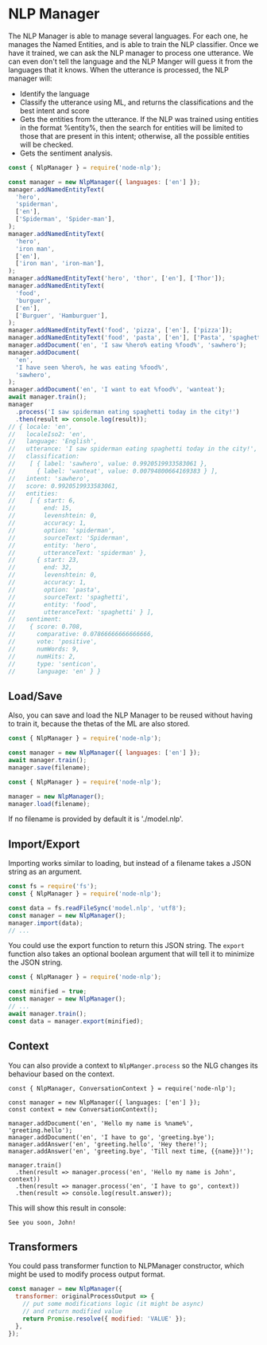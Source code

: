 # NLP Manager

The NLP Manager is able to manage several languages. For each one, he manages the Named Entities, and is able to train the NLP classifier. Once we have it trained, we can ask the NLP manager to process one utterance. We can even don't tell the language and the NLP Manger will guess it from the languages that it knows.
When the utterance is processed, the NLP manager will:

- Identify the language
- Classify the utterance using ML, and returns the classifications and the best intent and score
- Gets the entities from the utterance. If the NLP was trained using entities in the format %entity%, then the search for entities will be limited to those that are present in this intent; otherwise, all the possible entities will be checked.
- Gets the sentiment analysis.

```javascript
const { NlpManager } = require('node-nlp');

const manager = new NlpManager({ languages: ['en'] });
manager.addNamedEntityText(
  'hero',
  'spiderman',
  ['en'],
  ['Spiderman', 'Spider-man'],
);
manager.addNamedEntityText(
  'hero',
  'iron man',
  ['en'],
  ['iron man', 'iron-man'],
);
manager.addNamedEntityText('hero', 'thor', ['en'], ['Thor']);
manager.addNamedEntityText(
  'food',
  'burguer',
  ['en'],
  ['Burguer', 'Hamburguer'],
);
manager.addNamedEntityText('food', 'pizza', ['en'], ['pizza']);
manager.addNamedEntityText('food', 'pasta', ['en'], ['Pasta', 'spaghetti']);
manager.addDocument('en', 'I saw %hero% eating %food%', 'sawhero');
manager.addDocument(
  'en',
  'I have seen %hero%, he was eating %food%',
  'sawhero',
);
manager.addDocument('en', 'I want to eat %food%', 'wanteat');
await manager.train();
manager
  .process('I saw spiderman eating spaghetti today in the city!')
  .then(result => console.log(result));
// { locale: 'en',
//   localeIso2: 'en',
//   language: 'English',
//   utterance: 'I saw spiderman eating spaghetti today in the city!',
//   classification:
//    [ { label: 'sawhero', value: 0.9920519933583061 },
//      { label: 'wanteat', value: 0.00794800664169383 } ],
//   intent: 'sawhero',
//   score: 0.9920519933583061,
//   entities:
//    [ { start: 6,
//        end: 15,
//        levenshtein: 0,
//        accuracy: 1,
//        option: 'spiderman',
//        sourceText: 'Spiderman',
//        entity: 'hero',
//        utteranceText: 'spiderman' },
//      { start: 23,
//        end: 32,
//        levenshtein: 0,
//        accuracy: 1,
//        option: 'pasta',
//        sourceText: 'spaghetti',
//        entity: 'food',
//        utteranceText: 'spaghetti' } ],
//   sentiment:
//    { score: 0.708,
//      comparative: 0.07866666666666666,
//      vote: 'positive',
//      numWords: 9,
//      numHits: 2,
//      type: 'senticon',
//      language: 'en' } }
```


## Load/Save

Also, you can save and load the NLP Manager to be reused without having to train it, because the thetas of the ML are also stored.

```javascript
const { NlpManager } = require('node-nlp');

const manager = new NlpManager({ languages: ['en'] });
await manager.train();
manager.save(filename);
```

```javascript
const { NlpManager } = require('node-nlp');

manager = new NlpManager();
manager.load(filename);
```

If no filename is provided by default it is './model.nlp'.

## Import/Export

Importing works similar to loading, but instead of a filename takes a JSON string as an argument.

```javascript
const fs = require('fs');
const { NlpManager } = require('node-nlp');

const data = fs.readFileSync('model.nlp', 'utf8');
const manager = new NlpManager();
manager.import(data);
// ...
```

You could use the export function to return this JSON string. The ``export`` function also takes an optional boolean argument that will tell it to minimize the JSON string.

```javascript
const { NlpManager } = require('node-nlp');

const minified = true;
const manager = new NlpManager();
// ...
await manager.train();
const data = manager.export(minified);
```

## Context

You can also provide a context to ```NlpManger.process``` so the NLG changes its behaviour based on the context.

```
const { NlpManager, ConversationContext } = require('node-nlp');

const manager = new NlpManager({ languages: ['en'] });
const context = new ConversationContext();

manager.addDocument('en', 'Hello my name is %name%', 'greeting.hello');
manager.addDocument('en', 'I have to go', 'greeting.bye');
manager.addAnswer('en', 'greeting.hello', 'Hey there!');
manager.addAnswer('en', 'greeting.bye', 'Till next time, {{name}}!');

manager.train()
  .then(result => manager.process('en', 'Hello my name is John', context))
  .then(result => manager.process('en', 'I have to go', context))
  .then(result => console.log(result.answer));
```

This will show this result in console:

```
See you soon, John!
```

## Transformers

You could pass transformer function to NLPManager constructor, which might be used to modify process output format.

```javascript
const manager = new NlpManager({
  transformer: originalProcessOutput => {
    // put some modifications logic (it might be async)
    // and return modified value
    return Promise.resolve({ modified: 'VALUE' });
  },
});
```
